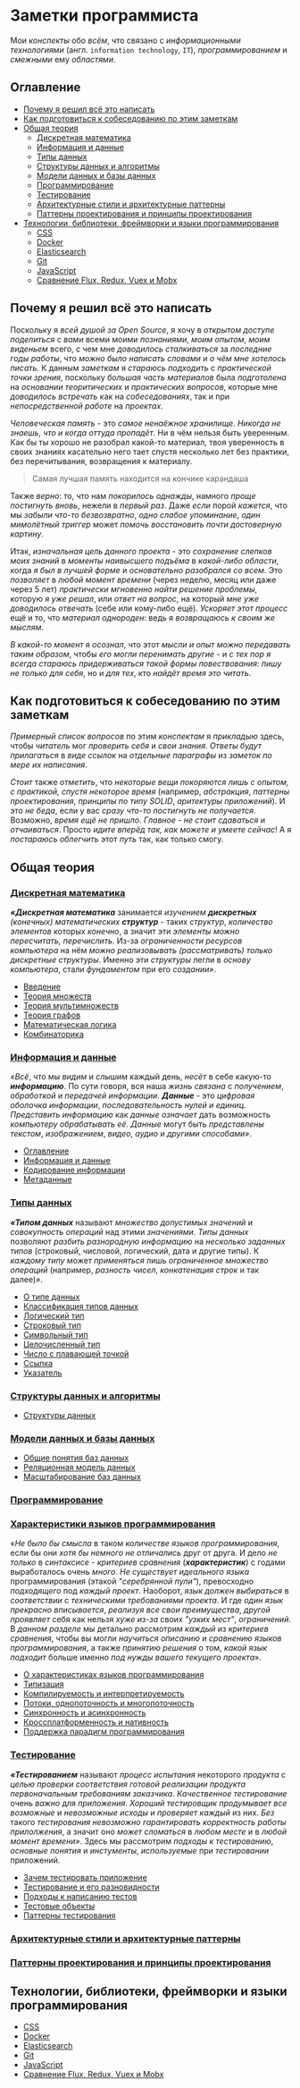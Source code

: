 # Заметки программиста
<!--
My simple notes about everything related to programming.
-->

Мои *конспекты* обо *всём*, что связано с *информационными технологиями*  (англ. `information technology`, `IT`), *программированием* и *смежными* ему *областями*.

## Оглавление
- [Почему я решил всё это написать](#почему-я-решил-всё-это-написать)
- [Как подготовиться к собеседованию по этим заметкам](#как-подготовиться-к-собеседованию-по-этим-заметкам)
- [Общая теория](#общая-теория)
  - [Дискретная математика](#дискретная-математика)
  - [Информация и данные](#информация-и-данные)
  - [Типы данных](#типы-данных)
  - [Структуры данных и алгоритмы](#структуры-данных-и-алгоритмы)
  - [Модели данных и базы данных](#модели-данных-и-базы-данных)
  - [Программирование](#программирование)
  - [Тестирование](#тестирование)
  - [Архитектурные стили и архитектурные паттерны](#архитектурные-стили-и-архитектурные-паттерны)
  - [Паттерны проектирования и принципы проектирования](#паттерны-проектирования-и-принципы-проектирования)
- [Технологии, библиотеки, фреймворки и языки программирования](#технологии-библиотеки-фреймворки-и-языки-программирования)
  - [CSS](./CSS.md)
  - [Docker](./Docker.md)
  - [Elasticsearch](./Elasticsearch.md)
  - [Git](./Git.md)
  - [JavaScript](./JavaScript.md)
  - [Сравнение Flux, Redux, Vuex и Mobx](./Flux-Redux-Vuex-Mobx.md)

## Почему я решил всё это написать

Поскольку я *всей душой за Open Source*, я хочу в *открытом доступе поделиться* с *вами* всеми моими *познаниями*, *моим опытом*, *моим виденьем* всего, с чем мне *доводилось сталкиваться* за *последние годы работы*, что *можно было написать словами* и *о чём мне хотелось писать*. К данным *заметкам* я *стараюсь подходить* с *практической точки зрения*, поскольку *большая часть материалов* была *подготолена* на *основании теоритических* и *практических вопросов*, которые мне *доводилось встречать* как на *собеседованиях*, так и при *непосредственной работе* на *проектах*.

*Человеческая память* - это *самое ненаёжное хранилище*. *Никогда не знаешь, что и когда оттуда пропадёт*. Ни в чём нельзя быть уверенным. Как бы ты хорошо не разобрал какой-то материал, твоя уверенность в своих знаниях касательно него тает спустя несколько лет без практики, без перечитывания, возвращения к материалу.
> Самая лучшая память находится на кончике карандаша

Также *верно*: то, что нам *покорилось однажды*, намного *проще постигнуть вновь*, нежели в *первый раз*. Даже *если* порой *кажется*, что мы *забыли что-то безвозвратно*, *одно слабое упоминание*, *один мимолётный триггер* может *помочь восстановить почти достоверную картину*.

Итак, *изначальная цель данного проекта* - это *сохранение слепков моих знаний* в *моменты наивысшего подъёма* в *какой-либо области*, когда *я был в лучшей форме* и *основательно разобрался со всем*. Это *позволяет* в *любой момент времени* (через неделю, месяц или даже через 5 лет) *практически мгновенно найти решение проблемы*, которую *я уже решал*, или *ответ на вопрос*, на который *мне уже доводилось отвечать* (себе или кому-либо ещё). *Ускоряет этот процесс* ещё и то, что *материал однороден*: ведь я *возвращаюсь к своим же мыслям*.

*В какой-то момент* я *осознал*, что этот *мысли и опыт можно передавать таким образом*, чтобы *его могли перенимать другие* - и *с тех пор я всегда стараюсь придерживаться такой формы повествования*: *пишу не только для себя*, но и *для тех*, кто *найдёт время это читать*.

<!-- Изначально этот проект задумывался таким образом, чтобы я мог запечатлись свои знания о каждой области, пребывая в самой лучшей форме. Таким образом один раз выучив, разобрав что-то, я мог записать свои мысли  -->

## Как подготовиться к собеседованию по этим заметкам

*Примерный список вопросов* по этим *конспектам* я *прикладыю* здесь, чтобы *читатель* мог *проверить себя* и *свои знания*. *Ответы будут прилагаться* в *виде ссылок* на *отдельные параграфы* из *заметок по мере их написания*.

*Стоит* также *отметить*, что *некоторые вещи покоряются лишь с опытом, с практикой, спустя некоторое время* (например, *абстракция*, *паттерны проектирования*, *принципы по типу SOLID*, *аритектуры приложений*). И это *не беда*, если у вас *сразу что-то постигнуть не получается*. Возможно, *время ещё не пришло*. *Главное* - *не стоит сдаваться* и *отчаиваться*. Просто *идите вперёд так, как можете и умеете сейчас*! А я *постараюсь облегчить* этот *путь* так, как только смогу.

## Общая теория

### [Дискретная математика](./DiscreteMath.md)
***«Дискретная математика*** занимается *изучением* ***дискретных** (конечных) математических **структур*** - таких *структур*, *количество элементов* которых *конечно*, а значит эти *элементы* *можно пересчитать, перечислить*. Из-за *ограниченности ресурсов* *компьютера* на нём *можно реализовывать (рассматривать) только дискретные структуры*. Именно эти *структуры* легли в *основу компьютера*, стали *фундаментом* при его *создании»*. 
<!--Поскольку при работе с компьютером только такие объекты и могут рассматриваться, дискретная математика особенно важна для программиста-->
- [Введение](./DiscreteMath.md#введение)
- [Теория множеств](./DiscreteMath.md#теория-множеств)
- [Теория мультимножеств](./DiscreteMath.md#теория-мультимножеств)
- [Теория графов](./DiscreteMath.md#теория-графов)
- [Математическая логика](./DiscreteMath.md#математическая-логика)
- [Комбинаторика](./DiscreteMath.md#комбинаторика)

### [Информация и данные](./Data.md)

<!-- ***«Данными*** называют *цифровое представление информации*, то есть такую *последовательность нулей и единиц*, которую *ЭВМ может интерпретировать* как *число*, *текст*, *изображение*, *видео* или что-либо ещё. В *данном разделе* мы узнаем, как можно *хранить* и *обрабатывать данные»*. -->

*«Всё*, что мы *видим* и *слышим* каждый день, *несёт* в себе какую-то ***информацию***. По сути говоря, вся наша *жизнь связана* с *получением*, *обработкой* и *передачей информации*. ***Данные*** - это *цифровая оболочка* *информации*, *последовательность нулей и единиц*. *Представить информацию* как *данные означает* дать возможность *компьютеру обрабатывать её*. *Данные* могут быть *представлены текстом*, *изображением*, *видео*, *аудио* и *другими способами»*.
- [Оглавление](./Data.md#оглавление)
- [Информация и данные](./Data.md#информация-и-данные)
- [Кодирование информации](./Data.md#кодирование-информации)
- [Метаданные](./Data.md#метаданные)

### [Типы данных](./DataTypes.md)
***«Типом данных*** называют *множество допустимых значений* и *совокупность операций* над этими *значениями*. *Типы данных* позволяют *разбить разнородную информацию* на *несколько заданных типов* (строковый, числовой, логический, дата и другие типы). К *каждому типу* может *применяться* лишь *ограниченное множество операций* (например, *разность чисел*, *конкатенация строк* и так далее)*»*.
- [О типе данных](./DataTypes.md#о-типе-данных)
- [Классификация типов данных](./DataTypes.md#классификация-типов-данных)
- [Логический тип](./DataTypes.md#логический-тип)
- [Строковый тип](./DataTypes.md#строковый-тип)
- [Символьный тип](./DataTypes.md#символьный-тип)
- [Целочисленный тип](./DataTypes.md#целочисленный-тип)
- [Число с плавающей точкой](./DataTypes.md#число-с-плавающей-точкой)
- [Ссылка](./DataTypes.md#ссылка)
- [Указатель](./DataTypes.md#указатель)

### [Структуры данных и алгоритмы]()
- [Структуры данных](./DataStructures.md#структуры-данных)

### [Модели данных и базы данных]()

- [Общие понятия баз данных](./DataModels-Databases.md#общие-понятия-баз-данных)
- [Реляционная модель данных](./DataModels-Databases.md#реляционная-модель-данных)
- [Масштабирование баз данных](./DataModels-Databases.md#масштабирование-баз-данных)

### [Программирование](./Programming.md)

### [Характеристики языков программирования](./ProgrammingLanguageCharacteristics.md)
«*Не было бы смысла* в таком *количестве языков программирования*, если бы они *хотя бы немного не отличались* друг от друга. И дело *не только* в *синтаксисе* - *критериев сравнения* (***характеристик***) с годами выработалось очень *много*. *Не существует идеального языка* программирования (этакой *"серебрянной пули"*), превосходно *подходящего* под *каждый проект*. Наоборот, *язык должен выбираться* в *соответствии* с *техническими требованиями проекта*. И где *один язык прекрасно вписывается*, *реализуя все свои преимущества*, *другой проявляет* себя как нельзя *хуже из-за* своих *"узких мест"*, *ограничений*. В *данном разделе* мы детально рассмотрим *каждый* из *критериев сравнения*, чтобы вы могли *научиться описанию* и *сравнению языков программирования*, а также *принятию решения* о том, *какой язык подходит* больше именно *под нужды вашего текущего проекта*».
- [О характеристиках языков программирования](./ProgrammingLanguageCharacteristics.md#о-характеристиках-языков-программирования)
- [Типизация](./ProgrammingLanguageCharacteristics.md#типизация)
- [Компилируемость и интерпретируемость](./ProgrammingLanguageCharacteristics.md#компилируемость-и-интерпретируемость)
- [Потоки, однопоточность и многопоточность](./ProgrammingLanguageCharacteristics.md#потоки-однопоточность-и-многопоточность)
- [Синхронность и асинхронность](./ProgrammingLanguageCharacteristics.md#синхронность-и-асинхронность)
- [Кроссплатформенность и нативность](./ProgrammingLanguageCharacteristics.md#кроссплатформенность-и-нативность)
- [Поддержка парадигм программирования](./ProgrammingLanguageCharacteristics.md#поддержка-парадигм-программирования)


### [Тестирование](./Testing.md)
***«Тестированием*** называют *процесс испытания* некоторого *продукта* с *целью проверки* *соответствия* *готовой реализации продукта* *первоначальным требованиям заказчика*. *Качественное тестирование* очень *важно* для *приложения*. *Хороший тестировщик продумывает все возможные* и *невозможные исходы* и *проверяет каждый* из них. *Без* такого *тестирования невозможно гарантировать корректность работы прилолжения*, а значит оно *может сломаться* в *любом месте* и в *любой момент времени»*. Здесь мы рассмотрим *подходы к тестированию*, *основные понятия* и *инстументы*, *используемые* при *тестировании* приложений.
- [Зачем тестировать приложение](./Testing.md#зачем-тестировать-приложение)
- [Тестирование и его разновидности](./Testing.md#тестирование-и-его-разновидности)
- [Подходы к написанию тестов](./Testing.md#подходы-к-написанию-тестов)
- [Тестовые объекты](./Testing.md#тестовые-объекты)
- [Паттерны тестирования](./Testing.md#паттерны)


### [Архитектурные стили и архитектурные паттерны](./Architecture-Design.md)

### [Паттерны проектирования и принципы проектирования](./Architecture-Design.md)


<!--
### [Продвинутый JavaScript](./JavaScript.md)

### [Архитектурные стили и паттерны, паттерны и принципы проектирования](./Architecture-Design.md)
### [Тестирование, подходы к тестированию, тестовые объекты и паттерны](./Testing.md)

### [Асинхронность в NodeJS, цикл событий, стек вызовов и многое другое](./NodeJS.md)
### [Элементы функционального программирования](./FunctionalProgramming.md)
### [Всё,что нужно знать о Docker](./Docker.md)
### [Elascticsearch и как работает индексация](./Elasticsearch.md)
### [Работа браузеров, рендеринг критического пути](./Browsers.md)

-->



## Технологии, библиотеки, фреймворки и языки программирования
  - [CSS](./CSS.md)
  - [Docker](./Docker.md)
  - [Elasticsearch](./Elasticsearch.md)
  - [Git](./Git.md)
  - [JavaScript](./JavaScript.md)
  - [Сравнение Flux, Redux, Vuex и Mobx](./Flux-Redux-Vuex-Mobx.md)







